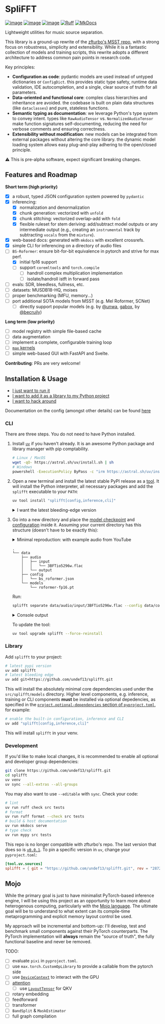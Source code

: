 # SpliFFT

[![image](https://img.shields.io/pypi/v/splifft)](https://pypi.python.org/pypi/splifft)
[![image](https://img.shields.io/pypi/l/splifft)](https://pypi.python.org/pypi/splifft)
[![image](https://img.shields.io/pypi/pyversions/splifft)](https://pypi.python.org/pypi/splifft)
[![Ruff](https://img.shields.io/endpoint?url=https://raw.githubusercontent.com/astral-sh/ruff/main/assets/badge/v2.json)](https://github.com/astral-sh/ruff)
[![MkDocs](https://shields.io/badge/MkDocs-documentation-informational)](https://undef13.github.io/splifft/)

Lightweight utilities for music source separation.

This library is a ground-up rewrite of the [zfturbo's MSST repo](https://github.com/ZFTurbo/Music-Source-Separation-Training), with a strong focus on robustness, simplicity and extensibility. While it is a fantastic collection of models and training scripts, this rewrite adopts a different architecture to address common pain points in research code.

Key principles:

- **Configuration as code**: pydantic models are used instead of untyped dictionaries or `ConfigDict`. this provides static type safety, runtime data validation, IDE autocompletion, and a single, clear source of truth for all parameters.
- **Data-oriented and functional core**: complex class hierarchies and inheritance are avoided. the codebase is built on plain data structures (like `dataclasses`) and pure, stateless functions.
- **Semantic typing as documentation**: we leverage Python's type system to convey intent. types like `RawAudioTensor` vs. `NormalizedAudioTensor` make function signatures self-documenting, reducing the need for verbose comments and ensuring correctness.
- **Extensibility without modification**: new models can be integrated from external packages without altering the core library. the dynamic model loading system allows easy plug-and-play adhering to the open/closed principle.

⚠️ This is pre-alpha software, expect significant breaking changes.

## Features and Roadmap

**Short term (high priority)**

- [x] a robust, typed JSON configuration system powered by `pydantic`
- [x] inferencing:
    - [x] normalization and denormalization
    - [x] chunk generation: vectorized with `unfold`
    - [x] chunk stitching: vectorized overlap-add with `fold`
    - [x] flexible ruleset for stem deriving: add/subtract model outputs or any intermediate output (e.g., creating an `instrumental` track by subtracting `vocals` from the `mixture`).
- [x] web-based docs: generated with `mkdocs` with excellent crossrefs.
- [x] simple CLI for inferencing on a directory of audio files
- [ ] `BS-Roformer`: ensure bit-for-bit equivalence in pytorch and strive for max perf.
  - [x] initial fp16 support
  - [ ] support `coremltools` and `torch.compile`
    - [ ] handroll complex multiplication implementation
    - [ ] isolate/handroll istft in forward pass
- [ ] evals: SDR, bleedless, fullness, etc.
- [ ] datasets: MUSDB18-HQ, moises
- [ ] proper benchmarking (MFU, memory...)
- [ ] port additional SOTA models from MSST (e.g. Mel Roformer, SCNet)
  - [ ] directly support popular models (e.g. by [@unwa](https://huggingface.co/pcunwa), [gabox](https://huggingface.co/GaboxR67), by [@becruily](https://huggingface.co/becruily))

**Long term (low priority)**

- [ ] model registry with simple file-based cache
- [ ] data augmentation
- [ ] implement a complete, configurable training loop
- [ ] [`max` kernels](#mojo)
- [ ] simple web-based GUI with FastAPI and Svelte.

**Contributing**: PRs are very welcome!

## Installation & Usage

- [I just want to run it](#cli)
- [I want to add it as a library to my Python project](#library)
- [I want to hack around](#development)

Documentation on the config (amongst other details) can be found [here](https://undef13.github.io/splifft/config/)

### CLI

There are three steps. You do not need to have Python installed.

1. Install [`uv`](https://docs.astral.sh/uv/getting-started/installation/) if you haven't already. It is an awesome Python package and library manager with pip comptability.
    ```sh
    # Linux / MacOS
    wget -qO- https://astral.sh/uv/install.sh | sh
    # Windows
    powershell -ExecutionPolicy ByPass -c "irm https://astral.sh/uv/install.ps1 | iex"
    ```

2. Open a new terminal and install the latest stable PyPI release as a [tool](https://docs.astral.sh/uv/concepts/tools/). It will install the Python interpreter, all necessary packages and add the `splifft` executable to your `PATH`:
    ```sh
    uv tool install "splifft[config,inference,cli]"
    ```
    <details>
      <summary>I want the latest bleeding-edge version</summary>

    This directly pulls from the `main` branch, which may be unstable:
    ```sh
    uv tool install "git+https://github.com/undef13/splifft.git[config,inference,cli]"
    ```
    </details>

3. Go into a new directory and place the [model checkpoint](https://github.com/undef13/splifft/releases/download/v0.0.1/roformer-fp16.pt) and [configuration](https://raw.githubusercontent.com/undef13/splifft/refs/heads/main/data/config/bs_roformer.json) inside it. Assuming your current directory has this structure (doesn't have to be exactly this):

    <details>
      <summary>Minimal reproduction: with example audio from YouTube</summary>

    ```sh
    uv tool install yt-dlp
    yt-dlp -f bestaudio -o data/audio/input/3BFTio5296w.flac 3BFTio5296w
    wget -P data/models/ https://huggingface.co/undef13/splifft/resolve/main/roformer-fp16.pt?download=true
    wget -P data/config/ https://raw.githubusercontent.com/undef13/splifft/refs/heads/main/data/config/bs_roformer.json
    ```
    </details>

    ```
    .
    └── data
        ├── audio
        │   ├── input
        │   │   └── 3BFTio5296w.flac
        │   └── output
        ├── config
        │   └── bs_roformer.json
        └── models
            └── roformer-fp16.pt
    ```

    Run:
    ```sh
    splifft separate data/audio/input/3BFTio5296w.flac --config data/config/bs_roformer.json --checkpoint data/models/roformer-fp16.pt
    ```
    <details>
      <summary>Console output</summary>

    ```php
    [00:00:41] INFO     using device=device(type='cuda')                                                 __main__.py:117
               INFO     loading configuration from                                                       __main__.py:119
                        config_path=PosixPath('data/config/bs_roformer.json')                                           
               INFO     loading model metadata `BSRoformer` from module `splifft.models.bs_roformer`     __main__.py:122
    [00:00:42] INFO     loading weights from checkpoint_path=PosixPath('data/models/roformer-fp16.pt')   __main__.py:131
               INFO     processing audio file:                                                           __main__.py:138
                        mixture_path=PosixPath('data/audio/input/3BFTio5296w.flac')                                     
    [00:00:56] INFO     wrote stem `bass` to data/audio/output/3BFTio5296w/bass.flac                     __main__.py:168
               INFO     wrote stem `drums` to data/audio/output/3BFTio5296w/drums.flac                   __main__.py:168
               INFO     wrote stem `other` to data/audio/output/3BFTio5296w/other.flac                   __main__.py:168
    [00:00:57] INFO     wrote stem `vocals` to data/audio/output/3BFTio5296w/vocals.flac                 __main__.py:168
               INFO     wrote stem `guitar` to data/audio/output/3BFTio5296w/guitar.flac                 __main__.py:168
               INFO     wrote stem `piano` to data/audio/output/3BFTio5296w/piano.flac                   __main__.py:168
    [00:00:58] INFO     wrote stem `instrumental` to data/audio/output/3BFTio5296w/instrumental.flac     __main__.py:168
               INFO     wrote stem `drums_and_bass` to data/audio/output/3BFTio5296w/drums_and_bass.flac __main__.py:168
    ```
    </details>

    To update the tool:

    ```sh
    uv tool upgrade splifft --force-reinstall
    ```

### Library

Add `splifft` to your project:

```sh
# latest pypi version
uv add splifft
# latest bleeding edge
uv add git+https://github.com/undef13/splifft.git
```

This will install the absolutely minimal core dependencies used under the `src/splifft/models` directory. Higher level components, e.g. inference, training or CLI components **must** be installed via optional depedencies, as specified in the [`project.optional-dependencies` section of `pyproject.toml`](https://github.com/undef13/splifft/blob/main/pyproject.toml), for example:

```sh
# enable the built-in configuration, inference and CLI
uv add "splifft[config,inference,cli]"
```

This will install `splifft` in your venv.

### Development

If you'd like to make local changes, it is recommended to enable all optional and developer group dependencies:

```sh
git clone https://github.com/undef13/splifft.git
cd splifft
uv venv
uv sync --all-extras --all-groups
```

You may also want to use `--editable` with `sync`. Check your code:

```sh
# lint
uv run ruff check src tests
# format
uv run ruff format --check src tests
# build & host documentation
uv run mkdocs serve
# type check
uv run mypy src tests
```

This repo is no longer compatible with zfturbo's repo. The last version that does so is [`v0.0.1`](https://github.com/undef13/splifft/tree/v0.0.1). To pin a specific version in `uv`, change your `pyproject.toml`:

```toml
[tool.uv.sources]
splifft = { git = "https://github.com/undef13/splifft.git", rev = "287235e520f3bb927b58f9f53749fe3ccc248fac" }
```

## Mojo

While the primary goal is just to have minimalist PyTorch-based inference engine, I will be using this project as an opportunity to learn more about heterogenous computing, particularly with the [Mojo language](https://docs.modular.com/mojo/why-mojo/). The ultimate goal will be to understand to what extent can its compile-time metaprogramming and explicit memory layout control be used.

My approach will be incremental and bottom-up: I'll develop, test and benchmark small components against their PyTorch counterparts. The PyTorch implementation will **always** remain the "source of truth", the fully functional baseline and never be removed.

TODO:

- [ ] evaluate `pixi` in `pyproject.toml`.
- [ ] use `max.torch.CustomOpLibrary` to provide a callable from the pytorch side
- [ ] use [`DeviceContext`](https://github.com/modular/modular/blob/main/mojo/stdlib/stdlib/gpu/host/device_context.mojo) to interact with the GPU
- [ ] [attention](https://github.com/modular/modular/blob/main/examples/custom_ops/kernels/fused_attention.mojo)
  - [ ] use [`LayoutTensor`](https://github.com/modular/modular/blob/main/max/kernels/src/layout/layout_tensor.mojo) for QKV
- [ ] rotary embedding
- [ ] feedforward
- [ ] transformer
- [ ] `BandSplit` & `MaskEstimator`
- [ ] full graph compilation
